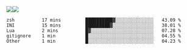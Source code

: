 <div style="display: flex; flex-direction: row;">
<img style="height: auto; width: auto;" class="img" src="https://raw.githubusercontent.com/blazepp/github-stats/master/generated/overview.svg#gh-dark-mode-only" />
<img style="height: auto; width: auto;" class="img" src="https://raw.githubusercontent.com/blazepp/github-stats/master/generated/languages.svg#gh-dark-mode-only" />
</div>

<!--START_SECTION:waka-->

```text
zsh          17 mins         ██████████▓░░░░░░░░░░░░░░   43.09 %
INI          15 mins         █████████▓░░░░░░░░░░░░░░░   38.01 %
Lua          2 mins          █▓░░░░░░░░░░░░░░░░░░░░░░░   07.28 %
gitignore    1 min           █░░░░░░░░░░░░░░░░░░░░░░░░   04.55 %
Other        1 min           █░░░░░░░░░░░░░░░░░░░░░░░░   04.23 %
```

<!--END_SECTION:waka-->
